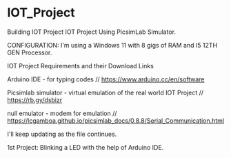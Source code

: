# IOT_Project
Building IOT Project
IOT Project Using PicsimLab Simulator.

CONFIGURATION: I'm using a Windows 11 with 8 gigs of RAM and I5 12TH GEN Processor.

IOT Project Requirements and their Download Links

Arduino IDE - for typing codes // https://www.arduino.cc/en/software

Picsimlab simulator - virtual emulation of the real world IOT Project // https://rb.gy/dsbizr

null emulator - modem for emulation // https://lcgamboa.github.io/picsimlab_docs/0.8.8/Serial_Communication.html





I'll keep updating as the file continues.

1st Project: Blinking a LED with the help of Arduino IDE.
